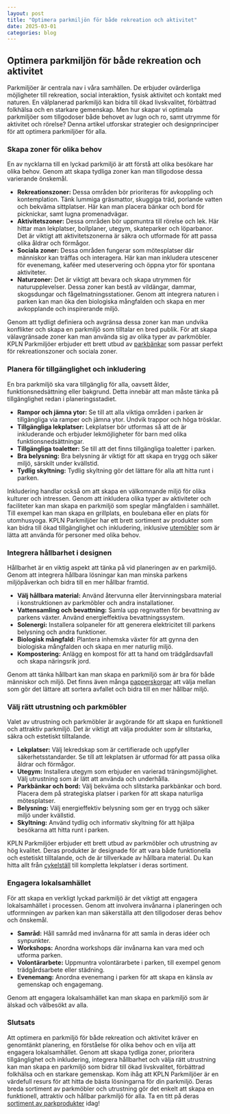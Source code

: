 ```yaml
---
layout: post
title: "Optimera parkmiljön för både rekreation och aktivitet"
date: 2025-03-01
categories: blog
---
```


## Optimera parkmiljön för både rekreation och aktivitet

Parkmiljöer är centrala nav i våra samhällen. De erbjuder ovärderliga möjligheter till rekreation, social interaktion, fysisk aktivitet och kontakt med naturen. En välplanerad parkmiljö kan bidra till ökad livskvalitet, förbättrad folkhälsa och en starkare gemenskap. Men hur skapar vi optimala parkmiljöer som tillgodoser både behovet av lugn och ro, samt utrymme för aktivitet och rörelse? Denna artikel utforskar strategier och designprinciper för att optimera parkmiljöer för alla.

### Skapa zoner för olika behov

En av nycklarna till en lyckad parkmiljö är att förstå att olika besökare har olika behov. Genom att skapa tydliga zoner kan man tillgodose dessa varierande önskemål.

*   **Rekreationszoner:** Dessa områden bör prioriteras för avkoppling och kontemplation. Tänk lummiga gräsmattor, skuggiga träd, porlande vatten och bekväma sittplatser. Här kan man placera bänkar och bord för picknickar, samt lugna promenadvägar.
*   **Aktivitetszoner:** Dessa områden bör uppmuntra till rörelse och lek. Här hittar man lekplatser, bollplaner, utegym, skateparker och löparbanor. Det är viktigt att aktivitetszonerna är säkra och utformade för att passa olika åldrar och förmågor.
*   **Sociala zoner:** Dessa områden fungerar som mötesplatser där människor kan träffas och interagera. Här kan man inkludera utescener för evenemang, kaféer med uteservering och öppna ytor för spontana aktiviteter.
*   **Naturzoner:** Det är viktigt att bevara och skapa utrymmen för naturupplevelser. Dessa zoner kan bestå av vildängar, dammar, skogsdungar och fågelmatningsstationer. Genom att integrera naturen i parken kan man öka den biologiska mångfalden och skapa en mer avkopplande och inspirerande miljö.

Genom att tydligt definiera och avgränsa dessa zoner kan man undvika konflikter och skapa en parkmiljö som tilltalar en bred publik. För att skapa välavgränsade zoner kan man använda sig av olika typer av parkmöbler. KPLN Parkmiljöer erbjuder ett brett utbud av [parkbänkar](https://www.kpln.se/category/park-stad) som passar perfekt för rekreationszoner och sociala zoner.

### Planera för tillgänglighet och inkludering

En bra parkmiljö ska vara tillgänglig för alla, oavsett ålder, funktionsnedsättning eller bakgrund. Detta innebär att man måste tänka på tillgänglighet redan i planeringsstadiet.

*   **Rampor och jämna ytor:** Se till att alla viktiga områden i parken är tillgängliga via ramper och jämna ytor. Undvik trappor och höga trösklar.
*   **Tillgängliga lekplatser:** Lekplatser bör utformas så att de är inkluderande och erbjuder lekmöjligheter för barn med olika funktionsnedsättningar.
*   **Tillgängliga toaletter:** Se till att det finns tillgängliga toaletter i parken.
*   **Bra belysning:** Bra belysning är viktigt för att skapa en trygg och säker miljö, särskilt under kvällstid.
*   **Tydlig skyltning:** Tydlig skyltning gör det lättare för alla att hitta runt i parken.

Inkludering handlar också om att skapa en välkomnande miljö för olika kulturer och intressen. Genom att inkludera olika typer av aktiviteter och faciliteter kan man skapa en parkmiljö som speglar mångfalden i samhället. Till exempel kan man skapa en grillplats, en boulebana eller en plats för utomhusyoga. KPLN Parkmiljöer har ett brett sortiment av produkter som kan bidra till ökad tillgänglighet och inkludering, inklusive [utemöbler](https://www.kpln.se/category/parkmiljoter) som är lätta att använda för personer med olika behov.

### Integrera hållbarhet i designen

Hållbarhet är en viktig aspekt att tänka på vid planeringen av en parkmiljö. Genom att integrera hållbara lösningar kan man minska parkens miljöpåverkan och bidra till en mer hållbar framtid.

*   **Välj hållbara material:** Använd återvunna eller återvinningsbara material i konstruktionen av parkmöbler och andra installationer.
*   **Vattensamling och bevattning:** Samla upp regnvatten för bevattning av parkens växter. Använd energieffektiva bevattningssystem.
*   **Solenergi:** Installera solpaneler för att generera elektricitet till parkens belysning och andra funktioner.
*   **Biologisk mångfald:** Plantera inhemska växter för att gynna den biologiska mångfalden och skapa en mer naturlig miljö.
*   **Kompostering:** Anlägg en kompost för att ta hand om trädgårdsavfall och skapa näringsrik jord.

Genom att tänka hållbart kan man skapa en parkmiljö som är bra för både människor och miljö. Det finns även många [papperskorgar](https://www.kpln.se/category/park-stad) att välja mellan som gör det lättare att sortera avfallet och bidra till en mer hållbar miljö.

### Välj rätt utrustning och parkmöbler

Valet av utrustning och parkmöbler är avgörande för att skapa en funktionell och attraktiv parkmiljö. Det är viktigt att välja produkter som är slitstarka, säkra och estetiskt tilltalande.

*   **Lekplatser:** Välj lekredskap som är certifierade och uppfyller säkerhetsstandarder. Se till att lekplatsen är utformad för att passa olika åldrar och förmågor.
*   **Utegym:** Installera utegym som erbjuder en varierad träningsmöjlighet. Välj utrustning som är lätt att använda och underhålla.
*   **Parkbänkar och bord:** Välj bekväma och slitstarka parkbänkar och bord. Placera dem på strategiska platser i parken för att skapa naturliga mötesplatser.
*   **Belysning:** Välj energieffektiv belysning som ger en trygg och säker miljö under kvällstid.
*   **Skyltning:** Använd tydlig och informativ skyltning för att hjälpa besökarna att hitta runt i parken.

KPLN Parkmiljöer erbjuder ett brett utbud av parkmöbler och utrustning av hög kvalitet. Deras produkter är designade för att vara både funktionella och estetiskt tilltalande, och de är tillverkade av hållbara material. Du kan hitta allt från [cykelställ](https://www.kpln.se/category/park-stad) till kompletta lekplatser i deras sortiment.

### Engagera lokalsamhället

För att skapa en verkligt lyckad parkmiljö är det viktigt att engagera lokalsamhället i processen. Genom att involvera invånarna i planeringen och utformningen av parken kan man säkerställa att den tillgodoser deras behov och önskemål.

*   **Samråd:** Håll samråd med invånarna för att samla in deras idéer och synpunkter.
*   **Workshops:** Anordna workshops där invånarna kan vara med och utforma parken.
*   **Volontärarbete:** Uppmuntra volontärarbete i parken, till exempel genom trädgårdsarbete eller städning.
*   **Evenemang:** Anordna evenemang i parken för att skapa en känsla av gemenskap och engagemang.

Genom att engagera lokalsamhället kan man skapa en parkmiljö som är älskad och välbesökt av alla.

### Slutsats

Att optimera en parkmiljö för både rekreation och aktivitet kräver en genomtänkt planering, en förståelse för olika behov och en vilja att engagera lokalsamhället. Genom att skapa tydliga zoner, prioritera tillgänglighet och inkludering, integrera hållbarhet och välja rätt utrustning kan man skapa en parkmiljö som bidrar till ökad livskvalitet, förbättrad folkhälsa och en starkare gemenskap. Kom ihåg att KPLN Parkmiljöer är en värdefull resurs för att hitta de bästa lösningarna för din parkmiljö. Deras breda sortiment av parkmöbler och utrustning gör det enkelt att skapa en funktionell, attraktiv och hållbar parkmiljö för alla. Ta en titt på deras [sortiment av parkprodukter](https://www.kpln.se/category/park-stad) idag!
